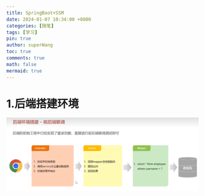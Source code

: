 ```yaml
---
title: SpringBoot+SSM
date: 2024-01-07 10:34:00 +0800
categories: [随笔]
tags: [学习]
pin: true
author: superWang
toc: true
comments: true
math: false
mermaid: true
---
```


# 1.后端搭建环境

![image-20240106192202674](../assets/blog_res/2024-01-06-SpringBoot+SSM.assets/1.png)

